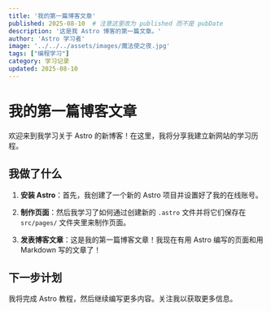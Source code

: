 ```yaml
---
title: '我的第一篇博客文章'
published: 2025-08-10  # 注意这里改为 published 而不是 pubDate
description: '这是我 Astro 博客的第一篇文章。'
author: 'Astro 学习者'
image: '../../../assets/images/魔法使之夜.jpg'
tags: ["编程学习"]
category: 学习记录
updated: 2025-08-10  
---
```


# 我的第一篇博客文章

欢迎来到我学习关于 Astro 的新博客！在这里，我将分享我建立新网站的学习历程。

## 我做了什么

1. **安装 Astro**：首先，我创建了一个新的 Astro 项目并设置好了我的在线账号。

2. **制作页面**：然后我学习了如何通过创建新的 `.astro` 文件并将它们保存在 `src/pages/` 文件夹里来制作页面。

3. **发表博客文章**：这是我的第一篇博客文章！我现在有用 Astro 编写的页面和用 Markdown 写的文章了！

## 下一步计划

我将完成 Astro 教程，然后继续编写更多内容。关注我以获取更多信息。
